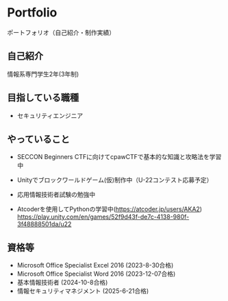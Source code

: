 # Portfolio
ポートフォリオ（自己紹介・制作実績）

## 自己紹介
情報系専門学生2年(3年制)   

## 目指している職種
- セキュリティエンジニア

## やっていること
- SECCON Beginners CTFに向けてcpawCTFで基本的な知識と攻略法を学習中
- Unityでブロックワールドゲーム(仮)制作中（U-22コンテスト応募予定）
  
- 応用情報技術者試験の勉強中
- Atcoderを使用してPythonの学習中(https://atcoder.jp/users/AKA2)
  https://play.unity.com/en/games/52f9d43f-de7c-4138-980f-3f48888501da/u22
  
## 資格等
- Microsoft Office Specialist Excel 2016
  (2023-8-30合格)
- Microsoft Office Specialist Word 2016
  (2023-12-07合格)
- 基本情報技術者
  (2024-10-8合格)
- 情報セキュリティマネジメント
  (2025-6-21合格)
